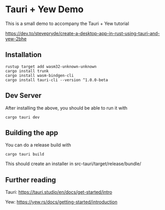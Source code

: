 # Tauri + Yew Demo

This is a small demo to accompany the Tauri + Yew tutorial

https://dev.to/stevepryde/create-a-desktop-app-in-rust-using-tauri-and-yew-2bhe

## Installation

```shell
rustup target add wasm32-unknown-unknown
cargo install trunk
cargo install wasm-bindgen-cli
cargo install tauri-cli --version ^1.0.0-beta
```

## Dev Server 

After installing the above, you should be able to run it with

```shell
cargo tauri dev
```

## Building the app

You can do a release build with

```shell
cargo tauri build
```

This should create an installer in src-tauri/target/release/bundle/

## Further reading

Tauri: https://tauri.studio/en/docs/get-started/intro

Yew: https://yew.rs/docs/getting-started/introduction


